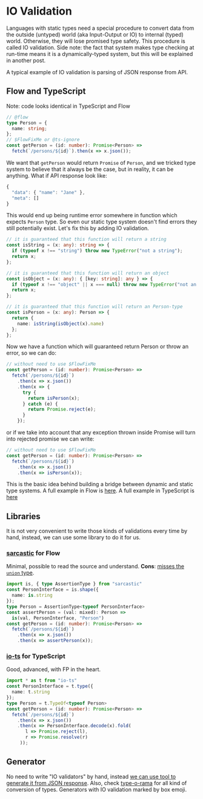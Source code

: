 # IO Validation

Languages with static types need a special procedure to convert data from the outside (untyped) world (aka Input-Output or IO) to internal (typed) world. Otherwise, they will lose promised type safety. This procedure is called IO validation. Side note: the fact that system makes type checking at run-time means it is a dynamically-typed system, but this will be explained in another post.

A typical example of IO validation is parsing of JSON response from API.

## Flow and TypeScript
Note: code looks identical in TypeScript and Flow

```ts
// @flow
type Person = {
  name: string;
};
// $FlowFixMe or @ts-ignore
const getPerson = (id: number): Promise<Person> =>
  fetch(`/persons/${id}`).then(x => x.json());
```

We want that `getPerson` would return `Promise` of `Person`, and we tricked type system to believe that it always be the case, but in reality, it can be anything. What if API response look like:

```js
{
  "data": { "name": "Jane" },
  "meta": []
}
```

This would end up being runtime error somewhere in function which expects `Person` type. So even our static type system doesn't find errors they still potentially exist. Let's fix this by adding IO validation.

```ts
// it is guaranteed that this function will return a string
const isString = (x: any): string => {
  if (typeof x !== "string") throw new TypeError("not a string");
  return x;
};

// it is guaranteed that this function will return an object
const isObject = (x: any): { [key: string]: any } => {
  if (typeof x !== "object" || x === null) throw new TypeError("not an object");
  return x;
};

// it is guaranteed that this function will return an Person-type
const isPerson = (x: any): Person => {
  return {
    name: isString(isObject(x).name)
  };
};
```

Now we have a function which will guaranteed return Person or throw an error, so we can do:

```ts
// without need to use $FlowFixMe
const getPerson = (id: number): Promise<Person> =>
  fetch(`/persons/${id}`)
    .then(x => x.json())
    .then(x => {
      try {
        return isPerson(x);
      } catch (e) {
        return Promise.reject(e);
      }
    });
```

or if we take into account that any exception thrown inside Promise will turn into rejected promise we can write:

```ts
// without need to use $FlowFixMe
const getPerson = (id: number): Promise<Person> =>
  fetch(`/persons/${id}`)
    .then(x => x.json())
    .then(x => isPerson(x));
```

This is the basic idea behind building a bridge between dynamic and static type systems. A full example in Flow is [here](https://flow.org/try/#0CYUwxgNghgTiAEAzArgOzAFwJYHtVJAzAAsAKAZwxi1QHMAaeHAB2z3IH4AueAbwF8AlDwAKMHAFss5EAB5eAK3J4upQQF4AfGMnS5UVAE9N-TQG4AUAHor8AAKIIOAO4WMh5ghEgYy-Or4LeHhUKAkQHkpqOkt+SzB2DHhpAGUqGlp4ANIADx4DQ2F4KIyszUDgrER4UndPHGqc+ABCdQCAIhK6dsF4DGJxZxCQIYAVDxAAURhxGFJ21BwkqGL07sFLYLgMZBh8HNj4xOTyAHkAIwVwJOy8+AKi3ngAbQBrEENItdoAXXyjeD8MoVZLVWoTBrwJqtDo4S7XdrwAA+SKhWTaIWQEAgvX6g2GYwm01m80Wy3wcKumB6m3g212+0OFgSqEoJ28vjwWRqdweoh8fmBvCCdMIDJBwVC4R4qW+pGkFypGFyggAdFKQIIRXELHFgszjrRCBzBdksMAeKhkBJzj4ijopDJZCa8OUtCLEIQSKQAAZWTyc1lWAAkvHN-B9WuCwVV-RAqFywJyqqUeDUUejseI8cTWnZArTOUEGyAA). A full example in TypeScript is [here](https://www.typescriptlang.org/play/index.html#src=type%20Person%20%3D%20%7B%0D%0A%20%20name%3A%20string%3B%0D%0A%7D%3B%0D%0Aconst%20isString%20%3D%20(x%3A%20any)%3A%20string%20%3D%3E%20%7B%0D%0A%20%20if%20(typeof%20x%20!%3D%3D%20%22string%22)%20throw%20new%20TypeError(%22not%20a%20string%22)%3B%0D%0A%20%20return%20x%3B%0D%0A%7D%3B%0D%0Aconst%20isObject%20%3D%20(x%3A%20any)%3A%20%7B%20%5Bkey%3A%20string%5D%3A%20any%20%7D%20%3D%3E%20%7B%0D%0A%20%20if%20(typeof%20x%20!%3D%3D%20%22object%22%20%7C%7C%20x%20%3D%3D%3D%20null)%20throw%20new%20TypeError(%22not%20an%20object%22)%3B%0D%0A%20%20return%20x%3B%0D%0A%7D%3B%0D%0Aconst%20isPerson%20%3D%20(x%3A%20any)%3A%20Person%20%3D%3E%20%7B%0D%0A%20%20return%20%7B%0D%0A%20%20%20%20name%3A%20isString(isObject(x).name)%0D%0A%20%20%7D%3B%0D%0A%7D%3B%20%20%0D%0Aconst%20getPerson%20%3D%20(id%3A%20number)%3A%20Promise%3CPerson%3E%20%3D%3E%0D%0A%20%20fetch(%60%2Fpersons%2F%24%7Bid%7D%60)%0D%0A%20%20%20%20.then(x%20%3D%3E%20x.json())%0D%0A%20%20%20%20.then(x%20%3D%3E%20isPerson(x))%3B)

## Libraries
It is not very convenient to write those kinds of validations every time by hand, instead, we can use some library to do it for us. 

### [sarcastic](https://github.com/jamiebuilds/sarcastic/) for Flow
Minimal, possible to read the source and understand. **Cons**: [misses the `union` type](https://github.com/jamiebuilds/sarcastic/pull/3).

```ts
import is, { type AssertionType } from "sarcastic"
const PersonInterface = is.shape({
  name: is.string
});
type Person = AssertionType<typeof PersonInterface>
const assertPerson = (val: mixed): Person =>
  is(val, PersonInterface, "Person")
const getPerson = (id: number): Promise<Person> =>
  fetch(`/persons/${id}`)
    .then(x => x.json())
    .then(x => assertPerson(x));
```

### [io-ts](https://github.com/gcanti/io-ts) for TypeScript
Good, advanced, with FP in the heart.

```ts
import * as t from "io-ts"
const PersonInterface = t.type({
  name: t.string
});
type Person = t.TypeOf<typeof Person>
const getPerson = (id: number): Promise<Person> =>
  fetch(`/persons/${id}`)
    .then(x => x.json())
    .then(x => PersonInterface.decode(x).fold(
       l => Promise.reject(l),
       r => Promise.resolve(r)
     ));
```

## Generator
No need to write "IO validators" by hand, instead [we can use tool to generate it from JSON response](https://transform.now.sh/). Also, check [type-o-rama](https://github.com/stereobooster/type-o-rama) for all kind of conversion of types. Generators with IO validation marked by box emoji.
